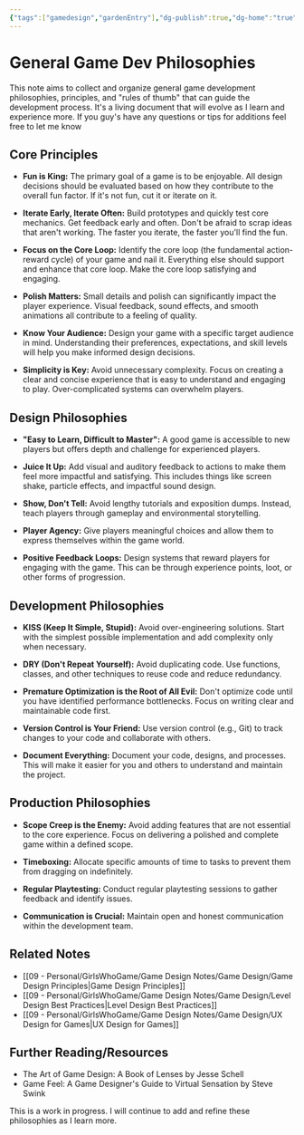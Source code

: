 ```yaml
---
{"tags":["gamedesign","gardenEntry"],"dg-publish":true,"dg-home":"true","permalink":"/09-personal/girls-who-game/game-design-notes/game-design/general-game-dev-philosophies/","dgPassFrontmatter":true}
---
```


# General Game Dev Philosophies

This note aims to collect and organize general game development philosophies, principles, and "rules of thumb" that can guide the development process. It's a living document that will evolve as I learn and experience more. If you guy's have any questions or tips for additions feel free to let me know

## Core Principles

*   **Fun is King:** The primary goal of a game is to be enjoyable. All design decisions should be evaluated based on how they contribute to the overall fun factor. If it's not fun, cut it or iterate on it.

*   **Iterate Early, Iterate Often:** Build prototypes and quickly test core mechanics. Get feedback early and often. Don't be afraid to scrap ideas that aren't working. The faster you iterate, the faster you'll find the fun.

*   **Focus on the Core Loop:** Identify the core loop (the fundamental action-reward cycle) of your game and nail it. Everything else should support and enhance that core loop. Make the core loop satisfying and engaging.

*   **Polish Matters:** Small details and polish can significantly impact the player experience. Visual feedback, sound effects, and smooth animations all contribute to a feeling of quality.

*   **Know Your Audience:** Design your game with a specific target audience in mind. Understanding their preferences, expectations, and skill levels will help you make informed design decisions.

*   **Simplicity is Key:** Avoid unnecessary complexity. Focus on creating a clear and concise experience that is easy to understand and engaging to play. Over-complicated systems can overwhelm players.

## Design Philosophies

*   **"Easy to Learn, Difficult to Master":** A good game is accessible to new players but offers depth and challenge for experienced players.

*   **Juice It Up:** Add visual and auditory feedback to actions to make them feel more impactful and satisfying. This includes things like screen shake, particle effects, and impactful sound design.

*   **Show, Don't Tell:** Avoid lengthy tutorials and exposition dumps. Instead, teach players through gameplay and environmental storytelling.

*   **Player Agency:** Give players meaningful choices and allow them to express themselves within the game world.

*   **Positive Feedback Loops:** Design systems that reward players for engaging with the game. This can be through experience points, loot, or other forms of progression.

## Development Philosophies

*   **KISS (Keep It Simple, Stupid):** Avoid over-engineering solutions. Start with the simplest possible implementation and add complexity only when necessary.

*   **DRY (Don't Repeat Yourself):** Avoid duplicating code. Use functions, classes, and other techniques to reuse code and reduce redundancy.

*   **Premature Optimization is the Root of All Evil:** Don't optimize code until you have identified performance bottlenecks. Focus on writing clear and maintainable code first.

*   **Version Control is Your Friend:** Use version control (e.g., Git) to track changes to your code and collaborate with others.

*   **Document Everything:** Document your code, designs, and processes. This will make it easier for you and others to understand and maintain the project.

## Production Philosophies

*   **Scope Creep is the Enemy:** Avoid adding features that are not essential to the core experience. Focus on delivering a polished and complete game within a defined scope.

*   **Timeboxing:** Allocate specific amounts of time to tasks to prevent them from dragging on indefinitely.

*   **Regular Playtesting:** Conduct regular playtesting sessions to gather feedback and identify issues.

*   **Communication is Crucial:** Maintain open and honest communication within the development team.

## Related Notes

*   [[09 - Personal/GirlsWhoGame/Game Design Notes/Game Design/Game Design Principles\|Game Design Principles]]
*   [[09 - Personal/GirlsWhoGame/Game Design Notes/Game Design/Level Design Best Practices\|Level Design Best Practices]]
*   [[09 - Personal/GirlsWhoGame/Game Design Notes/Game Design/UX Design for Games\|UX Design for Games]]

## Further Reading/Resources

*   The Art of Game Design: A Book of Lenses by Jesse Schell
*   Game Feel: A Game Designer's Guide to Virtual Sensation by Steve Swink

This is a work in progress.  I will continue to add and refine these philosophies as I learn more.
